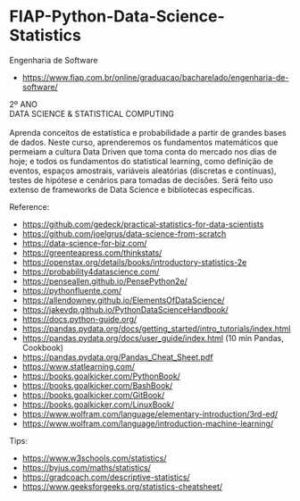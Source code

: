 # FIAP-Python-Data-Science-Statistics

Engenharia de Software

- https://www.fiap.com.br/online/graduacao/bacharelado/engenharia-de-software/

2º ANO<br>
DATA SCIENCE & STATISTICAL COMPUTING<br>
<br>
Aprenda conceitos de estatística e probabilidade a partir de grandes bases de dados. Neste curso, aprenderemos os fundamentos matemáticos que permeiam a cultura Data Driven que toma conta do mercado nos dias de hoje; e todos os fundamentos do statistical learning, como definição de eventos, espaços amostrais, variáveis aleatórias (discretas e contínuas), testes de hipótese e cenários para tomadas de decisões. Será feito uso extenso de frameworks de Data Science e bibliotecas específicas. 

Reference:

- https://github.com/gedeck/practical-statistics-for-data-scientists
- https://github.com/joelgrus/data-science-from-scratch
- https://data-science-for-biz.com/
- https://greenteapress.com/thinkstats/
- https://openstax.org/details/books/introductory-statistics-2e
- https://probability4datascience.com/
- https://penseallen.github.io/PensePython2e/
- https://pythonfluente.com/
- https://allendowney.github.io/ElementsOfDataScience/
- https://jakevdp.github.io/PythonDataScienceHandbook/
- https://docs.python-guide.org/
- https://pandas.pydata.org/docs/getting_started/intro_tutorials/index.html
- https://pandas.pydata.org/docs/user_guide/index.html (10 min Pandas, Cookbook)
- https://pandas.pydata.org/Pandas_Cheat_Sheet.pdf
- https://www.statlearning.com/
- https://books.goalkicker.com/PythonBook/
- https://books.goalkicker.com/BashBook/
- https://books.goalkicker.com/GitBook/
- https://books.goalkicker.com/LinuxBook/
- https://www.wolfram.com/language/elementary-introduction/3rd-ed/
- https://www.wolfram.com/language/introduction-machine-learning/

Tips:

- https://www.w3schools.com/statistics/
- https://byjus.com/maths/statistics/
- https://gradcoach.com/descriptive-statistics/
- https://www.geeksforgeeks.org/statistics-cheatsheet/
